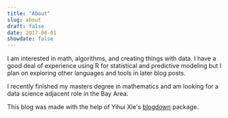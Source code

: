 ```yaml
---
title: "About"
slug: about
draft: false
date: 2017-06-01
showdate: false
---
```


I am interested in math, algorithms, and creating things with data. I have a good deal of experience using R for statistical and predictive modeling but I plan on exploring other languages and tools in later blog posts.  

I recently finished my masters degree in mathematics and am looking for a data science adjacent role in the Bay Area. 

This blog was made with the help of Yihui Xie's [blogdown](https://bookdown.org/yihui/blogdown/) package. 